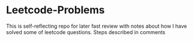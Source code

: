 # Leetcode-Problems
This is self-reflecting repo for later fast review with notes about how I have solved some of leetcode questions. Steps described in comments
